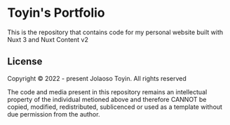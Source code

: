 # Toyin's Portfolio

This is the repository that contains code for my personal website built with Nuxt 3 and Nuxt Content v2

## License

Copyright © 2022 - present Jolaoso Toyin. All rights reserved

The code and media present in this repository remains an intellectual property of the individual metioned above and therefore CANNOT be copied, modified, redistributed, sublicenced or used as a template without due permission from the author.

